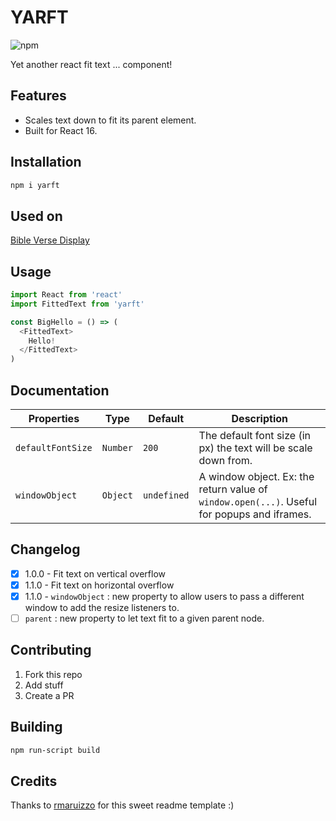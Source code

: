 # YARFT

![npm](https://img.shields.io/npm/v/yarft.svg?style=for-the-badge)

Yet another react fit text ... component!

## Features

- Scales text down to fit its parent element.
- Built for React 16.

## Installation

```sh
npm i yarft
```

## Used on

[Bible Verse Display](https://bibleversedisplay.onrender.com/)

## Usage

```js
import React from 'react'
import FittedText from 'yarft'

const BigHello = () => (
  <FittedText>
    Hello!
  </FittedText>
)
```

## Documentation

| Properties | Type       | Default       | Description |
 | ---        | ---        | ---           | ---         |
 | `defaultFontSize`  | `Number`   | `200`           | The default font size (in px) the text will be scale down from. |
 | `windowObject`  | `Object`   | `undefined`           | A window object. Ex: the return value of `window.open(...)`. Useful for popups and iframes. |

## Changelog

- [x] 1.0.0 - Fit text on vertical overflow
- [x] 1.1.0 - Fit text on horizontal overflow
- [x] 1.1.0 - `windowObject` : new property to allow users to pass a different window to add the resize listeners to.
- [ ] `parent` : new property to let text fit to a given parent node.

## Contributing

1. Fork this repo
2. Add stuff
3. Create a PR

## Building

```sh
npm run-script build
```

## Credits

Thanks to [rmaruizzo](https://github.com/rmariuzzo/react-new-window/blob/master/README.md) for this sweet readme template :)
